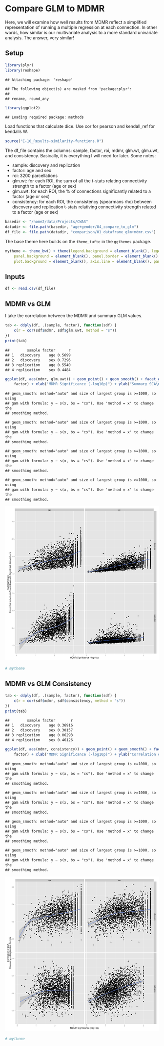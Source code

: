 # Compare GLM to MDMR

Here, we will examine how well results from MDMR reflect a simplified representation of running a multiple regression at each connection. In other words, how similar is our multivariate analysis to a more standard univariate analysis. The answer, very similar!

## Setup


```r
library(plyr)
library(reshape)
```

```
## Attaching package: 'reshape'
```

```
## The following object(s) are masked from 'package:plyr':
## 
## rename, round_any
```

```r
library(ggplot2)
```

```
## Loading required package: methods
```


Load functions that calculate dice. Use cor for pearson and kendall_ref for kendalls W.


```r
source("E-10_Results-similarity-functions.R")
```


The df_file contains the columns: sample, factor, roi, mdmr, glm.wt, glm.uwt, and consistency. Basically, it is everything I will need for later. Some notes:

* sample: discovery and replication
* factor: age and sex
* roi: 3200 parcellations
* glm.wt: for each ROI, the sum of all the t-stats relating connectivity strength to a factor (age or sex)
* glm.uwt: for each ROI, the % of connections significantly related to a factor (age or sex)
* consistency: for each ROI, the consistency (spearmans rho) between discovery and replication t-stats relativing connectivity strength related to a factor (age or sex)


```r
basedir <- "/home2/data/Projects/CWAS"
datadir <- file.path(basedir, "age+gender/04_compare_to_glm")
df_file <- file.path(datadir, "comparison/01_dataframe_glm+mdmr.csv")
```


The base theme here builds on the `theme_tufte` in the `ggthemes` package.


```r
mytheme <- theme_bw() + theme(legend.background = element_blank(), legend.key = element_blank(), 
    panel.background = element_blank(), panel.border = element_blank(), strip.background = element_blank(), 
    plot.background = element_blank(), axis.line = element_blank(), panel.grid.minor = element_blank())
```


## Inputs


```r
df <- read.csv(df_file)
```



## MDMR vs GLM

I take the correlation between the MDMR and summary GLM values.


```r
tab <- ddply(df, .(sample, factor), function(sdf) {
    c(r = cor(sdf$mdmr, sdf$glm.uwt, method = "s"))
})
print(tab)
```

```
##        sample factor      r
## 1   discovery    age 0.5699
## 2   discovery    sex 0.7296
## 3 replication    age 0.5540
## 4 replication    sex 0.4484
```



```r
ggplot(df, aes(mdmr, glm.uwt)) + geom_point() + geom_smooth() + facet_grid(sample ~ 
    factor) + xlab("MDMR Significance (-log10p)") + ylab("Summary SCA\nPercent of Individual Connections with Significant Associations")
```

```
## geom_smooth: method="auto" and size of largest group is >=1000, so using
## gam with formula: y ~ s(x, bs = "cs"). Use 'method = x' to change the
## smoothing method.
```

```
## geom_smooth: method="auto" and size of largest group is >=1000, so using
## gam with formula: y ~ s(x, bs = "cs"). Use 'method = x' to change the
## smoothing method.
```

```
## geom_smooth: method="auto" and size of largest group is >=1000, so using
## gam with formula: y ~ s(x, bs = "cs"). Use 'method = x' to change the
## smoothing method.
```

```
## geom_smooth: method="auto" and size of largest group is >=1000, so using
## gam with formula: y ~ s(x, bs = "cs"). Use 'method = x' to change the
## smoothing method.
```

![plot of chunk plot_mdmr-vs-glm](figure/plot_mdmr-vs-glm.png) 

```r
# mytheme
```


## MDMR vs GLM Consistency


```r
tab <- ddply(df, .(sample, factor), function(sdf) {
    c(r = cor(sdf$mdmr, sdf$consistency, method = "s"))
})
print(tab)
```

```
##        sample factor       r
## 1   discovery    age 0.36916
## 2   discovery    sex 0.30157
## 3 replication    age 0.06293
## 4 replication    sex 0.46126
```



```r
ggplot(df, aes(mdmr, consistency)) + geom_point() + geom_smooth() + facet_grid(sample ~ 
    factor) + xlab("MDMR Significance (-log10p)") + ylab("Correlation of SCA\nDiscovery vs Replication Sample")
```

```
## geom_smooth: method="auto" and size of largest group is >=1000, so using
## gam with formula: y ~ s(x, bs = "cs"). Use 'method = x' to change the
## smoothing method.
```

```
## geom_smooth: method="auto" and size of largest group is >=1000, so using
## gam with formula: y ~ s(x, bs = "cs"). Use 'method = x' to change the
## smoothing method.
```

```
## geom_smooth: method="auto" and size of largest group is >=1000, so using
## gam with formula: y ~ s(x, bs = "cs"). Use 'method = x' to change the
## smoothing method.
```

```
## geom_smooth: method="auto" and size of largest group is >=1000, so using
## gam with formula: y ~ s(x, bs = "cs"). Use 'method = x' to change the
## smoothing method.
```

![plot of chunk plot_mdmr-vs-consistency](figure/plot_mdmr-vs-consistency.png) 

```r
# mytheme
```

